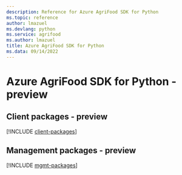 ```yaml
---
description: Reference for Azure AgriFood SDK for Python
ms.topic: reference
author: lmazuel
ms.devlang: python
ms.service: agrifood
ms.author: lmazuel
title: Azure AgriFood SDK for Python
ms.data: 09/14/2022
---
```

# Azure AgriFood SDK for Python - preview

## Client packages - preview
[!INCLUDE [client-packages](agrifood-client-index.md)]
## Management packages - preview
[!INCLUDE [mgmt-packages](agrifood-mgmt-index.md)]